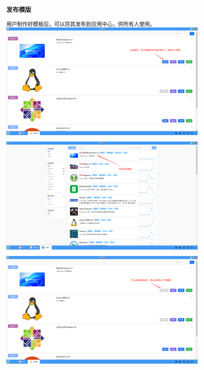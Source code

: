 ### 发布模版
用户制作好模板后，可以将其发布到应用中心，供所有人使用。
![alt text](./mytemplate05.png)

![alt text](./mytemplate06.png)

![alt text](./mytemplate07.png)